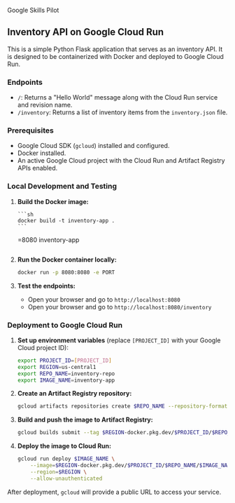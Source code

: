 Google Skills Pilot

## Inventory API on Google Cloud Run

This is a simple Python Flask application that serves as an inventory API. It is designed to be containerized with Docker and deployed to Google Cloud Run.

### Endpoints

- `/`: Returns a "Hello World" message along with the Cloud Run service and revision name.
- `/inventory`: Returns a list of inventory items from the `inventory.json` file.

### Prerequisites

- Google Cloud SDK (`gcloud`) installed and configured.
- Docker installed.
- An active Google Cloud project with the Cloud Run and Artifact Registry APIs enabled.

### Local Development and Testing

1.  **Build the Docker image:**

        ```sh
        docker build -t inventory-app .
        ```

    =8080 inventory-app
    ```

2.  **Run the Docker container locally:**

    ```sh
    docker run -p 8080:8080 -e PORT

    ```

3.  **Test the endpoints:**
    - Open your browser and go to `http://localhost:8080`
    - Open your browser and go to `http://localhost:8080/inventory`

### Deployment to Google Cloud Run

1.  **Set up environment variables** (replace `[PROJECT_ID]` with your Google Cloud project ID):

    ```sh
    export PROJECT_ID=[PROJECT_ID]
    export REGION=us-central1
    export REPO_NAME=inventory-repo
    export IMAGE_NAME=inventory-app
    ```

2.  **Create an Artifact Registry repository:**

    ```sh
    gcloud artifacts repositories create $REPO_NAME --repository-format=docker --location=$REGION
    ```

3.  **Build and push the image to Artifact Registry:**

    ```sh
    gcloud builds submit --tag $REGION-docker.pkg.dev/$PROJECT_ID/$REPO_NAME/$IMAGE_NAME
    ```

4.  **Deploy the image to Cloud Run:**
    ```sh
    gcloud run deploy $IMAGE_NAME \
        --image=$REGION-docker.pkg.dev/$PROJECT_ID/$REPO_NAME/$IMAGE_NAME \
        --region=$REGION \
        --allow-unauthenticated
    ```

After deployment, `gcloud` will provide a public URL to access your service.
